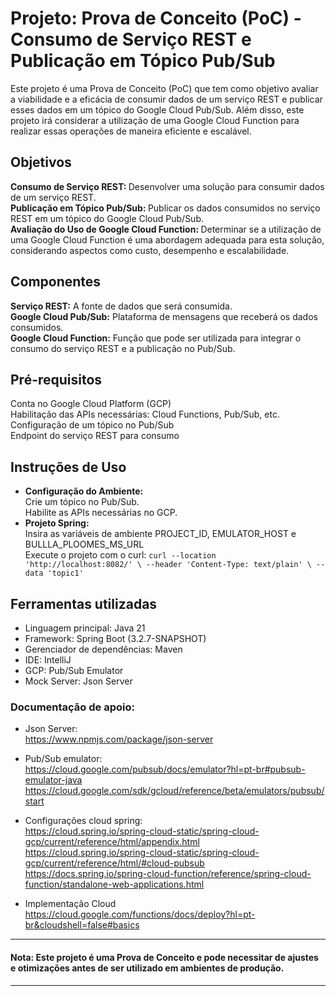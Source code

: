 # Projeto: Prova de Conceito (PoC) - Consumo de Serviço REST e Publicação em Tópico Pub/Sub
Este projeto é uma Prova de Conceito (PoC) que tem como objetivo avaliar a viabilidade e a eficácia de consumir dados de um serviço REST e publicar esses dados em um tópico do Google Cloud Pub/Sub. Além disso, este projeto irá considerar a utilização de uma Google Cloud Function para realizar essas operações de maneira eficiente e escalável.

## Objetivos
<b>Consumo de Serviço REST: </b>Desenvolver uma solução para consumir dados de um serviço REST.  
<b>Publicação em Tópico Pub/Sub: </b>Publicar os dados consumidos no serviço REST em um tópico do Google Cloud Pub/Sub.  
<b>Avaliação do Uso de Google Cloud Function: </b>Determinar se a utilização de uma Google Cloud Function é uma abordagem adequada para esta solução, considerando aspectos como custo, desempenho e escalabilidade.

## Componentes
<b>Serviço REST:</b> A fonte de dados que será consumida.  
<b>Google Cloud Pub/Sub:</b> Plataforma de mensagens que receberá os dados consumidos.  
<b>Google Cloud Function:</b> Função que pode ser utilizada para integrar o consumo do serviço REST e a publicação no Pub/Sub.

## Pré-requisitos
Conta no Google Cloud Platform (GCP)  
Habilitação das APIs necessárias: Cloud Functions, Pub/Sub, etc.  
Configuração de um tópico no Pub/Sub  
Endpoint do serviço REST para consumo

## Instruções de Uso
* <b>Configuração do Ambiente:</b>  
  Crie um tópico no Pub/Sub.  
  Habilite as APIs necessárias no GCP.
* <b>Projeto Spring:</b>  
  Insira as variáveis de ambiente PROJECT_ID, EMULATOR_HOST e BULLLA_PLOOMES_MS_URL  
  Execute o projeto com o curl:  ``curl --location 'http://localhost:8082/' \
  --header 'Content-Type: text/plain' \
  --data 'topic1'``

## Ferramentas utilizadas
* Linguagem principal: Java 21
* Framework: Spring Boot (3.2.7-SNAPSHOT)
* Gerenciador de dependências: Maven
* IDE: IntelliJ
* GCP: Pub/Sub Emulator
* Mock Server: Json Server

### Documentação de apoio:
* Json Server:  
  https://www.npmjs.com/package/json-server  

  
* Pub/Sub emulator:  
  https://cloud.google.com/pubsub/docs/emulator?hl=pt-br#pubsub-emulator-java  
  https://cloud.google.com/sdk/gcloud/reference/beta/emulators/pubsub/start
  

* Configurações cloud spring:  
  https://cloud.spring.io/spring-cloud-static/spring-cloud-gcp/current/reference/html/appendix.html  
  https://cloud.spring.io/spring-cloud-static/spring-cloud-gcp/current/reference/html/#cloud-pubsub  
  https://docs.spring.io/spring-cloud-function/reference/spring-cloud-function/standalone-web-applications.html


* Implementação Cloud  
  https://cloud.google.com/functions/docs/deploy?hl=pt-br&cloudshell=false#basics  

____________________________________________________________________
#### Nota: Este projeto é uma Prova de Conceito e pode necessitar de ajustes e otimizações antes de ser utilizado em ambientes de produção. 
____________________________________________________________________